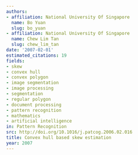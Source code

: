```yaml
---
authors:
- affiliation: National University Of Singapore
  name: Bo Yuan
  slug: bo_yuan
- affiliation: National University Of Singapore
  name: Chew Lim Tan
  slug: chew_lim_tan
date: '2007-02-01'
estimated_citations: 19
fields:
- skew
- convex hull
- convex polygon
- image segmentation
- image processing
- segmentation
- regular polygon
- document processing
- pattern recognition
- mathematics
- artificial intelligence
in: Pattern Recognition
src: http://doi.org/10.1016/j.patcog.2006.02.016
title: Convex hull based skew estimation
year: 2007
---
```

